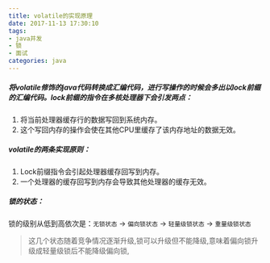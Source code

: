 ```yaml
---
title: volatile的实现原理
date: 2017-11-13 17:30:10
tags: 
- java并发
- 锁
- 面试
categories: java
---
```


##### 将volatile修饰的java代码转换成汇编代码，进行写操作的时候会多出以lock前缀的汇编代码。lock前缀的指令在多核处理器下会引发两点：

1. 将当前处理器缓存行的数据写回到系统内存。
2. 这个写回内存的操作会使在其他CPU里缓存了该内存地址的数据无效。

##### volatile的两条实现原则：

1. Lock前缀指令会引起处理器缓存回写到内存。
2. 一个处理器的缓存回写到内存会导致其他处理器的缓存无效。


##### 锁的状态：

锁的级别从低到高依次是：`无锁状态` -> `偏向锁状态` -> `轻量级锁状态` -> `重量级锁状态`

> 这几个状态随着竞争情况逐渐升级,锁可以升级但不能降级,意味着偏向锁升级成轻量级锁后不能降级偏向锁,

